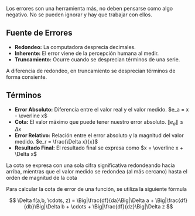 Los errores son una herramienta más, no deben pensarse como algo negativo. No se pueden ignorar y hay que trabajar con ellos.

## Fuente de Errores

- **Redondeo:** La computadora desprecia decimales.
- **Inherente:** El error viene de la percepción humana al medir.
- **Truncamiento:** Ocurre cuando se desprecian términos de una serie.

A diferencia de redondeo, en truncamiento se desprecian términos de forma consiente.

## Términos

- **Error Absoluto:** Diferencia entre el valor real y el valor medido. $e_a = x - \overline x$
- **Cota:** El valor máximo que puede tener nuestro error absoluto. $\|e_a\| \leq \Delta x$
- **Error Relativo:** Relación entre el error absoluto y la magnitud del valor medido. $e_r = \frac{\Delta x}{x}$
- **Resultado Final:** El resultado final se expresa como $x = \overline x + \Delta x$

La cota se expresa con una sola cifra significativa redondeando hacia arriba, mientras que el valor medido se redondea (al más cercano) hasta el orden de magnitud de la cota

Para calcular la cota de error de una función, se utiliza la siguiente fórmula

$$
\Delta f(a,b, \cdots, z) = \Big|\frac{df}{da}\Big|\Delta a + \Big|\frac{df}{db}\Big|\Delta b + \cdots + \Big|\frac{df}{dz}\Big|\Delta z
$$
